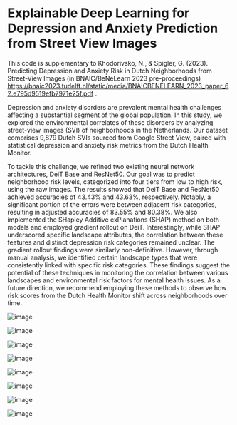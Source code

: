 # Explainable Deep Learning for Depression and Anxiety Prediction from Street View Images
This code is supplementary to Khodorivsko, N., & Spigler, G. (2023). Predicting Depression and Anxiety Risk in Dutch Neighborhoods from Street-View Images (in BNAIC/BeNeLearn 2023 pre-proceedings) https://bnaic2023.tudelft.nl/static/media/BNAICBENELEARN_2023_paper_62.e795d9519efb7971e25f.pdf .

Depression and anxiety disorders are prevalent mental health challenges affecting a substantial segment of the global population. In this study, we explored the environmental correlates of these disorders by analyzing street-view images (SVI) of neighborhoods in the Netherlands. Our dataset comprises 9,879 Dutch SVIs sourced from Google Street View, paired with statistical depression and anxiety risk metrics from the Dutch Health Monitor.

To tackle this challenge, we refined two existing neural network architectures, DeiT Base and ResNet50. Our goal was to predict neighborhood risk levels, categorized into four tiers from low to high risk, using the raw images. The results showed that DeiT Base and ResNet50 achieved accuracies of 43.43% and 43.63%, respectively. Notably, a significant portion of the errors were between adjacent risk categories, resulting in adjusted accuracies of 83.55% and 80.38%. We also implemented the SHapley Additive exPlanations (SHAP) method on both models and employed gradient rollout on DeiT. Interestingly, while SHAP underscored specific landscape attributes, the correlation between these features and distinct depression risk categories remained unclear. The gradient rollout findings were similarly non-definitive. However, through manual analysis, we identified certain landscape types that were consistently linked with specific risk categories. These findings suggest the potential of these techniques in monitoring the correlation between various landscapes and environmental risk factors for mental health issues. As a future direction, we recommend employing these methods to observe how risk scores from the Dutch Health Monitor shift across neighborhoods over time.

![image](https://github.com/khna89/DL_streetview_depression_anxiety/assets/78618639/a486b55b-7984-4f66-8d7f-5e82ee01d4d1)


![image](https://github.com/khna89/DL_streetview_depression_anxiety/assets/78618639/43bccd8e-bfe4-42af-8b27-a0755a5899ad)

![image](https://github.com/khna89/DL_streetview_depression_anxiety/assets/78618639/619b8056-367e-4788-b3cf-24867e601430)

![image](https://github.com/khna89/DL_streetview_depression_anxiety/assets/78618639/c45d4e81-7705-4c07-b4c6-e76b8eb30c04)

![image](https://github.com/khna89/DL_streetview_depression_anxiety/assets/78618639/51dc426f-77b9-4190-b9e0-c8c7fe95b468)

![image](https://github.com/khna89/DL_streetview_depression_anxiety/assets/78618639/ef82a053-a568-4182-ad12-a819169fdc83)

![image](https://github.com/khna89/DL_streetview_depression_anxiety/assets/78618639/7c6c72c5-cfe7-4032-9ee2-75ba934036de)


![image](https://github.com/khna89/DL_streetview_depression_anxiety/assets/78618639/917df68e-c4d8-42f6-8d13-78adef4b83b5)
